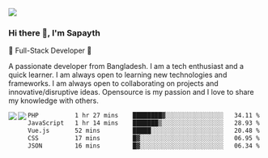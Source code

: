 <!-- **sapayth/sapayth** is a ✨ _special_ ✨ repository because its `README.md` (this file) appears on your GitHub profile.

Here are some ideas to get you started:

- 🔭 I’m currently working on ...
- 🌱 I’m currently learning ...
- 👯 I’m looking to collaborate on ...
- 🤔 I’m looking for help with ...
- 💬 Ask me about ...
- 📫 How to reach me: ...
- 😄 Pronouns: ...
- ⚡ Fun fact: ...
-->
![](https://user-images.githubusercontent.com/74038190/226190894-18e959ba-d458-4a94-ac44-790190f2a947.gif)
### Hi there 👋, I'm Sapayth

🚀 Full-Stack Developer 🚀

A passionate developer from Bangladesh. I am a tech enthusiast and a quick learner. I am always open to learning new technologies and frameworks. I am always open to collaborating on projects and innovative/disruptive ideas. Opensource is my passion and I love to share my knowledge with others.

<div>
<a href="https://github.com/sapayth/github-readme-stats">
  <img align="left" src="https://github-readme-stats.vercel.app/api?username=sapayth&show_icons=true&count_private=true" />
</a>
<a href="https://github.com/sapayth/github-readme-stats">
  <img align="left" src="https://github-readme-stats.vercel.app/api/top-langs/?username=sapayth" />
</a>
</div>
<!--START_SECTION:waka-->

```txt
PHP          1 hr 27 mins    ████████▓░░░░░░░░░░░░░░░░   34.11 %
JavaScript   1 hr 14 mins    ███████▒░░░░░░░░░░░░░░░░░   28.93 %
Vue.js       52 mins         █████░░░░░░░░░░░░░░░░░░░░   20.48 %
CSS          17 mins         █▓░░░░░░░░░░░░░░░░░░░░░░░   06.95 %
JSON         16 mins         █▓░░░░░░░░░░░░░░░░░░░░░░░   06.34 %
```

<!--END_SECTION:waka-->

